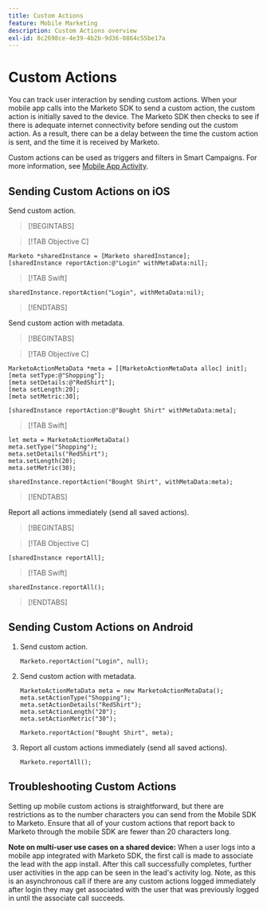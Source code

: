 ```yaml
---
title: Custom Actions
feature: Mobile Marketing
description: Custom Actions overview
exl-id: 8c2698ce-4e39-4b2b-9d36-0864c55be17a
---
```

# Custom Actions

You can track user interaction by sending custom actions. When your mobile app calls into the Marketo SDK to send a custom action, the custom action is initially saved to the device. The Marketo SDK then checks to see if there is adequate internet connectivity before sending out the custom action. As a result, there can be a delay between the time the custom action is sent, and the time it is received by Marketo.

Custom actions can be used as triggers and filters in Smart Campaigns. For more information, see [Mobile App Activity](https://experienceleague.adobe.com/en/docs/marketo/using/product-docs/core-marketo-concepts/smart-campaigns/flow-actions/triggers-and-filters-for-mobile-smart-campaigns).

## Sending Custom Actions on iOS

Send custom action.

>[!BEGINTABS]

>[!TAB Objective C]

```
Marketo *sharedInstance = [Marketo sharedInstance];
[sharedInstance reportAction:@"Login" withMetaData:nil];
```

>[!TAB Swift]

```
sharedInstance.reportAction("Login", withMetaData:nil);
```

>[!ENDTABS]

Send custom action with metadata.

>[!BEGINTABS]

>[!TAB Objective C]

```
MarketoActionMetaData *meta = [[MarketoActionMetaData alloc] init];
[meta setType:@"Shopping"];
[meta setDetails:@"RedShirt"];
[meta setLength:20];
[meta setMetric:30];

[sharedInstance reportAction:@"Bought Shirt" withMetaData:meta];
```

>[!TAB Swift]

```
let meta = MarketoActionMetaData()
meta.setType("Shopping");
meta.setDetails("RedShirt");
meta.setLength(20);
meta.setMetric(30);

sharedInstance.reportAction("Bought Shirt", withMetaData:meta);
```

>[!ENDTABS]

Report all actions immediately (send all saved actions).

>[!BEGINTABS]

>[!TAB Objective C]

```
[sharedInstance reportAll];
```

>[!TAB Swift]

```
sharedInstance.reportAll();
```

>[!ENDTABS]

## Sending Custom Actions on Android

1. Send custom action.

    ```
    Marketo.reportAction("Login", null);
    ```

1. Send custom action with metadata.

    ```
    MarketoActionMetaData meta = new MarketoActionMetaData();
    meta.setActionType("Shopping");
    meta.setActionDetails("RedShirt");
    meta.setActionLength("20");
    meta.setActionMetric("30");

    Marketo.reportAction("Bought Shirt", meta);
    ```

1. Report all custom actions immediately (send all saved actions).

    ```
    Marketo.reportAll();
    ```

## Troubleshooting Custom Actions

Setting up mobile custom actions is straightforward, but there are restrictions as to the number characters you can send from the Mobile SDK to Marketo. Ensure that all of your custom actions that report back to Marketo through the mobile SDK are fewer than 20 characters long.

**Note on multi-user use cases on a shared device:** When a user logs into a mobile app integrated with Marketo SDK, the first call is made to associate the lead with the app install. After this call successfully completes, further user activities in the app can be seen in the lead's activity log. Note, as this is an asynchronous call if there are any custom actions logged immediately after login they may get associated with the user that was previously logged in until the associate call succeeds.
